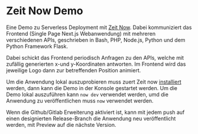 # Zeit Now Demo

Eine Demo zu Serverless Deployment mit [Zeit Now](https://zeit.co/now). Dabei kommuniziert das Frontend (Single Page Next.js Webanwendung) mit mehreren verschiedenen APIs, geschrieben in Bash, PHP, Node.js, Python und dem Python Framework Flask.

Dabei schickt das Frontend periodisch Anfragen zu den APIs, welche mit zufällig generierten x-und y-Koordinaten antworten. Im Frontend wird das jeweilige Logo dann zur betreffenden Position animiert.

Um die Anwendung lokal auszuprobieren muss zuert Zeit now  [installiert](https://zeit.co/docs/v2/getting-started/installation/) werden, dann kann die Demo in der Konsole gestartet werden. Um die Demo lokal auszuführen kann `now dev` verwendet werden, umd die Anwendung zu veröffentlichen muss `now` verwendet werden. 

Wenn die Github/Gitlab Erweiterung aktiviert ist, kann mit jedem push auf einen designierten Release-Branch die Anwendung neu veröffentlicht werden, mit Preview auf die nächste Version.